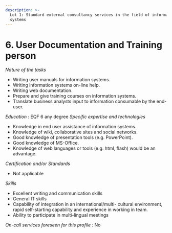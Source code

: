 ```yaml
---
description: >-
  Lot 1: Standard external consultancy services in the field of information
  systems
---
```


# 6. User Documentation and Training person

_Nature of the tasks_

* Writing user manuals for information systems.
* Writing information systems on-line help.
* Writing web documentation.
* Prepare and give training courses on information systems.
* Translate business analysts input to information consumable by the end-user.

_Education_ : EQF 6 any degree _Specific expertise and technologies_

* Knowledge in end user assistance of information systems.
* Knowledge of wiki, collaborative sites and social networks.
* Good knowledge of presentation tools (e.g. PowerPoint).
* Good knowledge of MS-Office.
* Knowledge of web languages or tools (e.g. html, flash) would be an advantage.

_Certification and/or Standards_

* Not applicable

_Skills_

* Excellent writing and communication skills
* General IT skills
* Capability of integration in an international/multi- cultural environment, rapid self-starting capability and experience in working in team.
* Ability to participate in multi-lingual meetings

_On-call services foreseen for this profile :_ No
